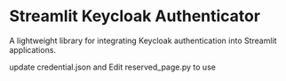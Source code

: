 # Streamlit Keycloak Authenticator

A lightweight library for integrating Keycloak authentication into Streamlit applications.


update credential.json and Edit reserved_page.py to use
